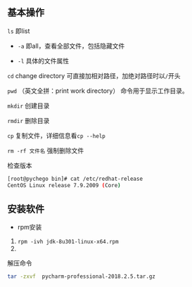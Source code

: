 ## 基本操作

`ls` 即list   

- `-a` 即all，查看全部文件，包括隐藏文件  

- `-l` 具体的文件属性

`cd` change directory  可直接加相对路径，加绝对路径时以`/`开头

`pwd` （英文全拼：print work directory） 命令用于显示工作目录。

`mkdir` 创建目录

`rmdir` 删除目录

`cp`  复制文件，详细信息看`cp --help`

`rm -rf 文件名`  强制删除文件

检查版本 

```bash
[root@pychego bin]# cat /etc/redhat-release 
CentOS Linux release 7.9.2009 (Core)
```







## 安装软件

- rpm安装

1. `rpm -ivh jdk-8u301-linux-x64.rpm` 
2. 

解压命令

```bash
tar -zxvf  pycharm-professional-2018.2.5.tar.gz
```

